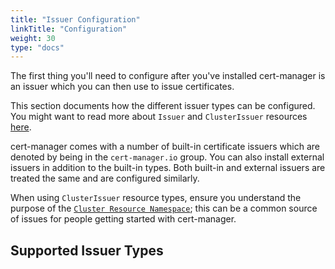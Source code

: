 ```yaml
---
title: "Issuer Configuration"
linkTitle: "Configuration"
weight: 30
type: "docs"
---
```


The first thing you'll need to configure after you've installed cert-manager is an issuer
which you can then use to issue certificates.

This section documents how the different issuer types can be configured. You might want to
read more about `Issuer` and `ClusterIssuer` resources [here](../concepts/issuer/).

cert-manager comes with a number of built-in certificate issuers which are denoted by being in
the `cert-manager.io` group. You can also install external issuers in addition to the built-in types.
Both built-in and external issuers are treated the same and are configured similarly.

When using `ClusterIssuer` resource types, ensure you understand the purpose of the
[`Cluster Resource Namespace`](../faq/cluster-resource/); this can be a common source
of issues for people getting started with cert-manager.

## Supported Issuer Types
